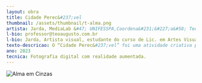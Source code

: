 ```yaml
---
layout: obra
title: Cidade Perec&#237;vel 
thumbnail: /assets/thumbnail/t-alma.png
artista: Jarda, MediaLab &#47; UNIFESSPA,Coordena&#231;&#227;o&#58; Teófilo Augusto da Silva
l-bio: professor@teoaugusto.com.br
l-bio: Jarda, Artista visual, estudante do curso de Lic. em Artes Visuais na UNIFESSPA e Moradanovense &#40;morador do núcleo Morada Nova, localizado na cidade de Marabá&#45;PA&#41;. Sente proximidade com a fotografia e usa ela para expressar a est&#233;tica do cotidiano do núcleo em que vive, afim desvalorizar um dos bairros distantes do centro da cidade.<br>Teófilo Augusto da Silva, Artista, Professor e Pesquisador. Doutor em Artes Visuais &#40;Arte e Tecnologia&#41; pela UnB. Coordenador Media Lab&#47;Unifesspa.
texto-descricao: O “Cidade Perec&#237;vel” foi uma atividade criativa para uma disciplina prática do Curso de Artes Visuais da Universidade Federal do Sul e Sudeste do Pará que incentivava a cria&#231;&#227;o art&#237;stica entre os alunos. O projeto, come&#231;ou timidamente com algumas fotografias apreendidas de pequenos objetos e espa&#231;os da cidade de Marabá &#45; PA que na maioria das vezes poderiam ser ignorados pelos transeuntes. Depois, as imagens eram editadas em aplicativos no celular para alcan&#231;ar um aspecto mais dramático, chegando ao tom do ciano com alto contraste. Como aprofundamento será utilizado um mapa da cidade de Marabá com o recurso de realidade aumentada com a localiza&#231;&#227;o de onde as fotografias foram tiradas.
ano: 2023
tecnica: Fotografia digital com realidade aumentada.
---
```


<img src="/assets/obras/marta.jpeg" alt="Alma em Cinzas" class="img-fluid d-block">
